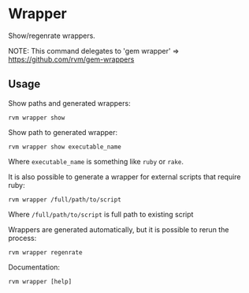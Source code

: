 # Wrapper

Show/regenrate wrappers.

NOTE: This command delegates to 'gem wrapper' => <https://github.com/rvm/gem-wrappers>

## Usage

Show paths and generated wrappers:

    rvm wrapper show


Show path to generated wrapper:

    rvm wrapper show executable_name

Where `executable_name` is something like `ruby` or `rake`.


It is also possible to generate a wrapper for external scripts that require ruby:

    rvm wrapper /full/path/to/script

Where `/full/path/to/script` is full path to existing script


Wrappers are generated automatically, but it is possible to rerun the process:

    rvm wrapper regenrate


Documentation:

    rvm wrapper [help]
